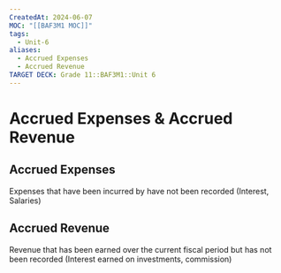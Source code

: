 ```yaml
---
CreatedAt: 2024-06-07
MOC: "[[BAF3M1 MOC]]"
tags:
  - Unit-6
aliases:
  - Accrued Expenses
  - Accrued Revenue
TARGET DECK: Grade 11::BAF3M1::Unit 6
---
```


# Accrued Expenses & Accrued Revenue

## Accrued Expenses
Expenses that have been incurred by have not been recorded (Interest, Salaries)
<!--ID: 1717769566660-->


## Accrued Revenue
Revenue that has been earned over the current fiscal period but has not been recorded (Interest earned on investments,  commission)
<!--ID: 1717769566662-->
